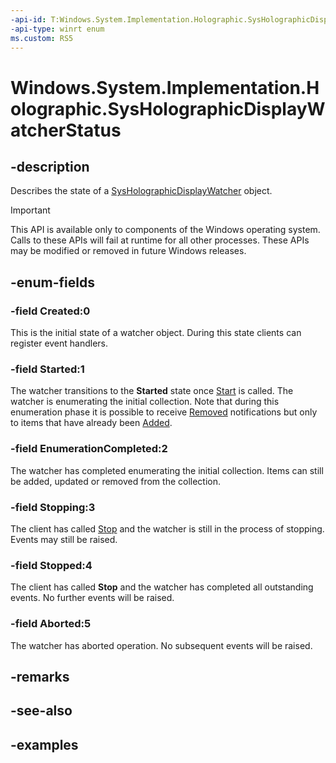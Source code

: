 ```yaml
---
-api-id: T:Windows.System.Implementation.Holographic.SysHolographicDisplayWatcherStatus
-api-type: winrt enum
ms.custom: RS5
---
```


<!-- Enumeration syntax.
public enum SysHolographicDisplayWatcherStatus : int 
-->

# Windows.System.Implementation.Holographic.SysHolographicDisplayWatcherStatus

## -description
Describes the state of a [SysHolographicDisplayWatcher](sysholographicdisplaywatcher.md) object.

> [!IMPORTANT]
> This API is available only to components of the Windows operating system.  Calls to these APIs will fail at runtime for all other processes.  These APIs may be modified or removed in future Windows releases.

## -enum-fields
### -field Created:0
This is the initial state of a watcher object. During this state clients can register event handlers.

### -field Started:1
The watcher transitions to the **Started** state once [Start](sysholographicdisplaywatcher_start_1587696324.md) is called. The watcher is enumerating the initial collection. Note that during this enumeration phase it is possible to receive [Removed](sysholographicdisplaywatcher_removed.md) notifications but only to items that have already been [Added](sysholographicdisplaywatcher_added.md).

### -field EnumerationCompleted:2
The watcher has completed enumerating the initial collection. Items can still be added, updated or removed from the collection.

### -field Stopping:3
The client has called [Stop](sysholographicdisplaywatcher_stop_1201535524.md) and the watcher is still in the process of stopping. Events may still be raised.

### -field Stopped:4
The client has called **Stop** and the watcher has completed all outstanding events. No further events will be raised.

### -field Aborted:5
The watcher has aborted operation. No subsequent events will be raised.

## -remarks

## -see-also

## -examples

